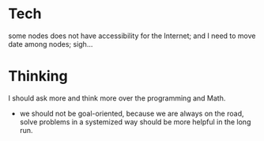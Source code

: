 # Tech
some nodes does not have accessibility for the Internet; and I need to move date among nodes; sigh...


# Thinking
I should ask more and think more over the programming and Math.  
- we should not be goal-oriented, because we are always on the road, solve problems in a systemized way should be more helpful in the long run.

